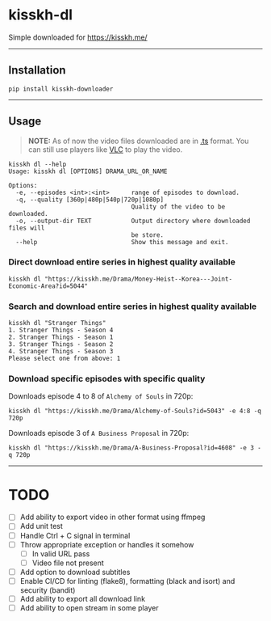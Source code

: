 # kisskh-dl

Simple downloaded for https://kisskh.me/

---

## Installation
```console
pip install kisskh-downloader
```

---

## Usage

> **NOTE:** As of now the video files downloaded are in [.ts](https://en.wikipedia.org/wiki/MPEG_transport_stream) format. You can still use players like [VLC](https://www.videolan.org/) to play the video.

```console
kisskh dl --help
Usage: kisskh dl [OPTIONS] DRAMA_URL_OR_NAME

Options:
  -e, --episodes <int>:<int>      range of episodes to download.
  -q, --quality [360p|480p|540p|720p|1080p]
                                  Quality of the video to be downloaded.
  -o, --output-dir TEXT           Output directory where downloaded files will
                                  be store.
  --help                          Show this message and exit.
```

### Direct download entire series in highest quality available

```console
kisskh dl "https://kisskh.me/Drama/Money-Heist--Korea---Joint-Economic-Area?id=5044"
```

### Search and download entire series in highest quality available

```console
kisskh dl "Stranger Things"
1. Stranger Things - Season 4
2. Stranger Things - Season 1
3. Stranger Things - Season 2
4. Stranger Things - Season 3
Please select one from above: 1
```

### Download specific episodes with specific quality

Downloads episode 4 to 8 of `Alchemy of Souls` in 720p:
```console
kisskh dl "https://kisskh.me/Drama/Alchemy-of-Souls?id=5043" -e 4:8 -q 720p
```

Downloads episode 3 of `A Business Proposal` in 720p:
```console
kisskh dl "https://kisskh.me/Drama/A-Business-Proposal?id=4608" -e 3 -q 720p
```

---

# TODO
- [ ] Add ability to export video in other format using ffmpeg
- [ ] Add unit test
- [ ] Handle Ctrl + C signal in terminal
- [ ] Throw appropriate exception or handles it somehow
    - [ ] In valid URL pass
    - [ ] Video file not present
- [ ] Add option to download subtitles
- [ ] Enable CI/CD for linting (flake8), formatting (black and isort) and security (bandit)
- [ ] Add ability to export all download link
- [ ] Add ability to open stream in some player